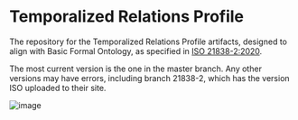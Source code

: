 # Temporalized Relations Profile
The repository for the Temporalized Relations Profile artifacts, designed to align with Basic Formal Ontology, as specified in [ISO 21838-2:2020](https://basic-formal-ontology.org/bfo-2020.html).  

The most current version is the one in the master branch. Any other versions may have errors, including branch 21838-2, which has the version ISO uploaded to their site.

![image](https://user-images.githubusercontent.com/241934/132116817-fdd5e174-0bb0-4be5-b5c0-a06fe0aef807.png)
